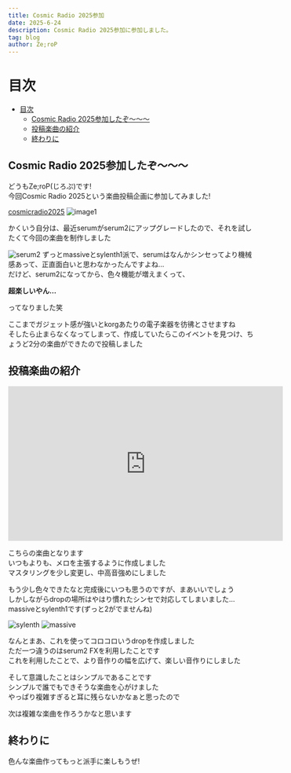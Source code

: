 ```yaml
---
title: Cosmic Radio 2025参加
date: 2025-6-24
description: Cosmic Radio 2025参加に参加しました。
tag: blog
author: Ze;roP
---
```


# 目次

- [目次](#目次)
  - [Cosmic Radio 2025参加したぞ～～～](#cosmic-radio-2025参加したぞ)
  - [投稿楽曲の紹介](#投稿楽曲の紹介)
  - [終わりに](#終わりに)

## Cosmic Radio 2025参加したぞ～～～

どうもZe;roP(じろぷ)です!  
今回Cosmic Radio 2025という楽曲投稿企画に参加してみました!

[cosmicradio2025](https://cosmicradio.peropero.net/jp)
![image1](/images/cosmicradio2025/stage.png)

かくいう自分は、最近serumがserum2にアップグレードしたので、それを試したくて今回の楽曲を制作しました  

![serum2](https://xferrecords.com/assets/products-large/serum2_promo-3a72f21c8e6c81f5c65d1949cf6cd846cc793ad00def69d9ca18f46614f98778.png)
ずっとmassiveとsylenth1派で、serumはなんかシンセってより機械感あって、正直面白いと思わなかったんですよね…  
だけど、serum2になってから、色々機能が増えまくって、

<b>超楽しいやん…</b>

ってなりました笑

ここまでガジェット感が強いとkorgあたりの電子楽器を彷彿とさせますね  
そしたら止まらなくなってしまって、作成していたらこのイベントを見つけ、ちょうど2分の楽曲ができたので投稿しました

## 投稿楽曲の紹介

<iframe width="560" height="315" src="https://www.youtube.com/embed/6xaFHdkjvQ8?si=NlY2b-LMq3NMSHXh" title="YouTube video player" frameborder="0" allow="accelerometer; autoplay; clipboard-write; encrypted-media; gyroscope; picture-in-picture; web-share" referrerpolicy="strict-origin-when-cross-origin" allowfullscreen></iframe>

こちらの楽曲となります  
いつもよりも、メロを主張するように作成しました  
マスタリングを少し変更し、中高音強めにしました  

もう少し色々できたなと完成後にいつも思うのですが、まあいいでしょう  
しかしながらdropの場所はやはり慣れたシンセで対応してしまいました…  
massiveとsylenth1です(ずっと2がでませんね)

![sylenth](https://www.lennardigital.com/sylenth1/screenshot3.jpg)
![massive](https://www.native-instruments.com/typo3temp/pics/img-ce-intro_paragraph_facelift_massive-8189273a1515968eff2c3beb9e2aac9c-d.jpg)

なんとまあ、これを使ってコロコロいうdropを作成しました  
ただ一つ違うのはserum2 FXを利用したことです  
これを利用したことで、より音作りの幅を広げて、楽しい音作りにしました  

そして意識したことはシンプルであることです  
シンプルで誰でもできそうな楽曲を心がけました  
やっぱり複雑すぎると耳に残らないかなぁと思ったので

次は複雑な楽曲を作ろうかなと思います

## 終わりに

色んな楽曲作ってもっと派手に楽しもうぜ!
